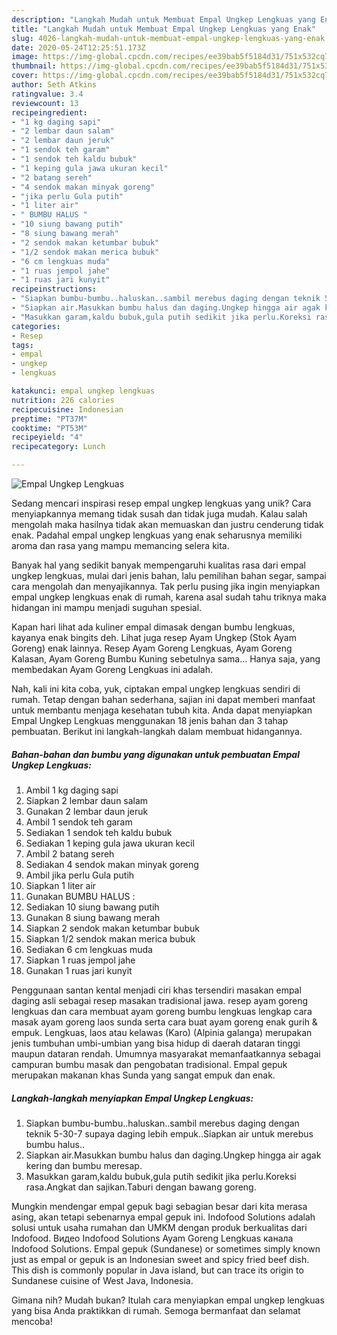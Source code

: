 ```yaml
---
description: "Langkah Mudah untuk Membuat Empal Ungkep Lengkuas yang Enak"
title: "Langkah Mudah untuk Membuat Empal Ungkep Lengkuas yang Enak"
slug: 4026-langkah-mudah-untuk-membuat-empal-ungkep-lengkuas-yang-enak
date: 2020-05-24T12:25:51.173Z
image: https://img-global.cpcdn.com/recipes/ee39bab5f5184d31/751x532cq70/empal-ungkep-lengkuas-foto-resep-utama.jpg
thumbnail: https://img-global.cpcdn.com/recipes/ee39bab5f5184d31/751x532cq70/empal-ungkep-lengkuas-foto-resep-utama.jpg
cover: https://img-global.cpcdn.com/recipes/ee39bab5f5184d31/751x532cq70/empal-ungkep-lengkuas-foto-resep-utama.jpg
author: Seth Atkins
ratingvalue: 3.4
reviewcount: 13
recipeingredient:
- "1 kg daging sapi"
- "2 lembar daun salam"
- "2 lembar daun jeruk"
- "1 sendok teh garam"
- "1 sendok teh kaldu bubuk"
- "1 keping gula jawa ukuran kecil"
- "2 batang sereh"
- "4 sendok makan minyak goreng"
- "jika perlu Gula putih"
- "1 liter air"
- " BUMBU HALUS "
- "10 siung bawang putih"
- "8 siung bawang merah"
- "2 sendok makan ketumbar bubuk"
- "1/2 sendok makan merica bubuk"
- "6 cm lengkuas muda"
- "1 ruas jempol jahe"
- "1 ruas jari kunyit"
recipeinstructions:
- "Siapkan bumbu-bumbu..haluskan..sambil merebus daging dengan teknik 5-30-7 supaya daging lebih empuk..Siapkan air untuk merebus bumbu halus.."
- "Siapkan air.Masukkan bumbu halus dan daging.Ungkep hingga air agak kering dan bumbu meresap."
- "Masukkan garam,kaldu bubuk,gula putih sedikit jika perlu.Koreksi rasa.Angkat dan sajikan.Taburi dengan bawang goreng."
categories:
- Resep
tags:
- empal
- ungkep
- lengkuas

katakunci: empal ungkep lengkuas 
nutrition: 226 calories
recipecuisine: Indonesian
preptime: "PT37M"
cooktime: "PT53M"
recipeyield: "4"
recipecategory: Lunch

---
```



![Empal Ungkep Lengkuas](https://img-global.cpcdn.com/recipes/ee39bab5f5184d31/751x532cq70/empal-ungkep-lengkuas-foto-resep-utama.jpg)

Sedang mencari inspirasi resep empal ungkep lengkuas yang unik? Cara menyiapkannya memang tidak susah dan tidak juga mudah. Kalau salah mengolah maka hasilnya tidak akan memuaskan dan justru cenderung tidak enak. Padahal empal ungkep lengkuas yang enak seharusnya memiliki aroma dan rasa yang mampu memancing selera kita.

Banyak hal yang sedikit banyak mempengaruhi kualitas rasa dari empal ungkep lengkuas, mulai dari jenis bahan, lalu pemilihan bahan segar, sampai cara mengolah dan menyajikannya. Tak perlu pusing jika ingin menyiapkan empal ungkep lengkuas enak di rumah, karena asal sudah tahu triknya maka hidangan ini mampu menjadi suguhan spesial.

Kapan hari lihat ada kuliner empal dimasak dengan bumbu lengkuas, kayanya enak bingits deh. Lihat juga resep Ayam Ungkep (Stok Ayam Goreng) enak lainnya. Resep Ayam Goreng Lengkuas, Ayam Goreng Kalasan, Ayam Goreng Bumbu Kuning sebetulnya sama… Hanya saja, yang membedakan Ayam Goreng Lengkuas ini adalah.


Nah, kali ini kita coba, yuk, ciptakan empal ungkep lengkuas sendiri di rumah. Tetap dengan bahan sederhana, sajian ini dapat memberi manfaat untuk membantu menjaga kesehatan tubuh kita. Anda dapat menyiapkan Empal Ungkep Lengkuas menggunakan 18 jenis bahan dan 3 tahap pembuatan. Berikut ini langkah-langkah dalam membuat hidangannya.

<!--inarticleads1-->

##### Bahan-bahan dan bumbu yang digunakan untuk pembuatan Empal Ungkep Lengkuas:

1. Ambil 1 kg daging sapi
1. Siapkan 2 lembar daun salam
1. Gunakan 2 lembar daun jeruk
1. Ambil 1 sendok teh garam
1. Sediakan 1 sendok teh kaldu bubuk
1. Sediakan 1 keping gula jawa ukuran kecil
1. Ambil 2 batang sereh
1. Sediakan 4 sendok makan minyak goreng
1. Ambil jika perlu Gula putih
1. Siapkan 1 liter air
1. Gunakan  BUMBU HALUS :
1. Sediakan 10 siung bawang putih
1. Gunakan 8 siung bawang merah
1. Siapkan 2 sendok makan ketumbar bubuk
1. Siapkan 1/2 sendok makan merica bubuk
1. Sediakan 6 cm lengkuas muda
1. Siapkan 1 ruas jempol jahe
1. Gunakan 1 ruas jari kunyit


Penggunaan santan kental menjadi ciri khas tersendiri masakan empal daging asli sebagai resep masakan tradisional jawa. resep ayam goreng lengkuas dan cara membuat ayam goreng bumbu lengkuas lengkap cara masak ayam goreng laos sunda serta cara buat ayam goreng enak gurih &amp; empuk. Lengkuas, laos atau kelawas (Karo) (Alpinia galanga) merupakan jenis tumbuhan umbi-umbian yang bisa hidup di daerah dataran tinggi maupun dataran rendah. Umumnya masyarakat memanfaatkannya sebagai campuran bumbu masak dan pengobatan tradisional. Empal gepuk merupakan makanan khas Sunda yang sangat empuk dan enak. 

<!--inarticleads2-->

##### Langkah-langkah menyiapkan Empal Ungkep Lengkuas:

1. Siapkan bumbu-bumbu..haluskan..sambil merebus daging dengan teknik 5-30-7 supaya daging lebih empuk..Siapkan air untuk merebus bumbu halus..
1. Siapkan air.Masukkan bumbu halus dan daging.Ungkep hingga air agak kering dan bumbu meresap.
1. Masukkan garam,kaldu bubuk,gula putih sedikit jika perlu.Koreksi rasa.Angkat dan sajikan.Taburi dengan bawang goreng.


Mungkin mendengar empal gepuk bagi sebagian besar dari kita merasa asing, akan tetapi sebenarnya empal gepuk ini. Indofood Solutions adalah solusi untuk usaha rumahan dan UMKM dengan produk berkualitas dari Indofood. Видео Indofood Solutions Ayam Goreng Lengkuas канала Indofood Solutions. Empal gepuk (Sundanese) or sometimes simply known just as empal or gepuk is an Indonesian sweet and spicy fried beef dish. This dish is commonly popular in Java island, but can trace its origin to Sundanese cuisine of West Java, Indonesia. 

Gimana nih? Mudah bukan? Itulah cara menyiapkan empal ungkep lengkuas yang bisa Anda praktikkan di rumah. Semoga bermanfaat dan selamat mencoba!
